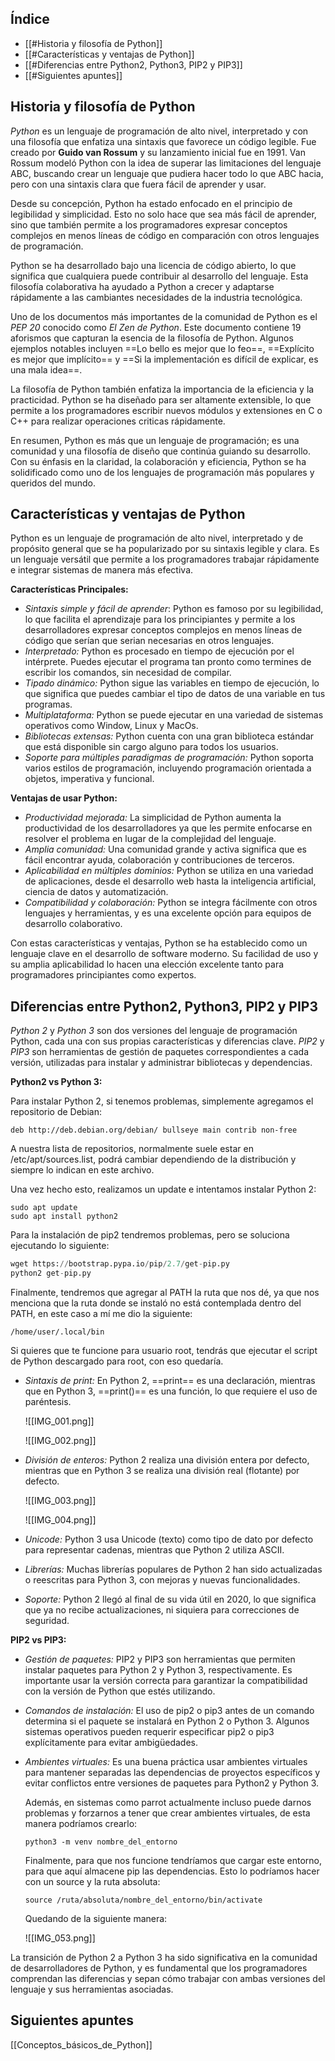 
## **Índice**

- [[#Historia y filosofía de Python]]
- [[#Características y ventajas de Python]]
- [[#Diferencias entre Python2, Python3, PIP2 y PIP3]]
- [[#Siguientes apuntes]]


## **Historia y filosofía de Python**

*Python* es un lenguaje de programación de alto nivel, interpretado y con una filosofía que enfatiza una sintaxis que favorece un código legible. Fue creado por **Guido van Rossum** y su lanzamiento inicial fue en 1991. Van Rossum modeló Python con la idea de superar las limitaciones del lenguaje ABC, buscando crear un lenguaje que pudiera hacer todo lo que ABC hacia, pero con una sintaxis clara que fuera fácil de aprender y usar.

Desde su concepción, Python ha estado enfocado en el principio de legibilidad y simplicidad. Esto no solo hace que sea más fácil de aprender, sino que también permite a los programadores expresar conceptos complejos en menos líneas de código en comparación con otros lenguajes de programación.

Python se ha desarrollado bajo una licencia de código abierto, lo que significa que cualquiera puede contribuir al desarrollo del lenguaje. Esta filosofía colaborativa ha ayudado a Python a crecer y adaptarse rápidamente a las cambiantes necesidades de la industria tecnológica.

Uno de los documentos más importantes de la comunidad de Python es el *PEP 20* conocido como *El Zen de Python*. Este documento contiene 19 aforismos que capturan la esencia de la filosofía de Python. Algunos ejemplos notables incluyen ==Lo bello es mejor que lo feo==, ==Explícito es mejor que implícito== y ==Si la implementación es difícil de explicar, es una mala idea==.

La filosofía de Python también enfatiza la importancia de la eficiencia y la practicidad. Python se ha diseñado para ser altamente extensible, lo que permite a los programadores escribir nuevos módulos y extensiones en C o C++ para realizar operaciones criticas rápidamente.

En resumen, Python es más que un lenguaje de programación; es una comunidad y una filosofía de diseño que continúa guiando su desarrollo. Con su énfasis en la claridad, la colaboración y eficiencia, Python se ha solidificado como uno de los lenguajes de programación más populares y queridos del mundo.

## **Características y ventajas de Python**

Python es un lenguaje de programación de alto nivel, interpretado y de propósito general que se ha popularizado por su sintaxis legible y clara. Es un lenguaje versátil que permite a los programadores trabajar rápidamente e integrar sistemas de manera más efectiva.

**Características Principales:**

- *Sintaxis simple y fácil de aprender*: Python es famoso por su legibilidad, lo que facilita el aprendizaje para los principiantes y permite a los desarrolladores expresar conceptos complejos en menos líneas de código que serían que serian necesarias en otros lenguajes.
  </br>
- *Interpretado:* Python es procesado en tiempo de  ejecución por el intérprete. Puedes ejecutar el programa tan pronto como termines de escribir los comandos, sin necesidad de compilar.
  </br>
- *Tipado dinámico:*  Python sigue las variables en tiempo de ejecución, lo que significa que puedes cambiar el tipo de datos de una variable en tus programas.
  </br>
- *Multiplataforma:* Python se puede ejecutar en una variedad de sistemas operativos como Window, Linux y MacOs.
  </br>
- *Bibliotecas extensas:* Python cuenta con una gran biblioteca  estándar que está disponible sin cargo alguno para todos los usuarios.
  </br>
- *Soporte para múltiples paradigmas de programación:*  Python soporta varios estilos de programación, incluyendo programación orientada a objetos, imperativa y funcional.


**Ventajas de usar Python:**

- *Productividad mejorada:* La simplicidad de Python aumenta la productividad de los desarrolladores ya que les permite enfocarse en resolver el problema en lugar de la complejidad del lenguaje.
  </br>
- *Amplia comunidad:* Una comunidad grande y activa significa que es  fácil encontrar ayuda, colaboración y contribuciones de terceros.
  </br>
- *Aplicabilidad en múltiples dominios:*  Python se utiliza en una variedad de aplicaciones, desde el desarrollo web hasta la inteligencia artificial, ciencia de datos y automatización.
  </br>
- *Compatibilidad y colaboración:* Python se integra fácilmente con otros lenguajes y herramientas, y es una excelente opción para equipos de desarrollo colaborativo.


Con estas características y ventajas, Python se ha establecido como un lenguaje clave en el desarrollo de software moderno. Su facilidad de uso y su amplia aplicabilidad lo hacen una elección excelente tanto para programadores principiantes como expertos.


## **Diferencias entre Python2, Python3, PIP2 y PIP3**

*Python 2*  y *Python 3* son dos versiones del lenguaje de programación Python, cada una con sus propias características y diferencias clave. *PIP2*  y *PIP3* son herramientas de gestión de paquetes correspondientes a cada versión, utilizadas para instalar y administrar bibliotecas y dependencias.

**Python2 vs Python 3:**

Para instalar Python 2, si tenemos problemas, simplemente agregamos el repositorio de Debian:

```
deb http://deb.debian.org/debian/ bullseye main contrib non-free  
```

A nuestra lista de repositorios, normalmente suele estar en /etc/apt/sources.list, podrá cambiar dependiendo de la distribución y siempre lo indican en este archivo.

Una vez hecho esto, realizamos un update e intentamos instalar Python 2:

```
sudo apt update
sudo apt install python2
```

Para la instalación de pip2 tendremos problemas, pero se soluciona ejecutando lo siguiente:

```python
wget https://bootstrap.pypa.io/pip/2.7/get-pip.py
python2 get-pip.py
```

Finalmente, tendremos que agregar al PATH la ruta que nos dé, ya que nos menciona que la ruta donde se instaló no está contemplada dentro del PATH, en este caso a mí me dio la siguiente:

```
/home/user/.local/bin
```

Si quieres que te funcione para usuario root, tendrás que ejecutar el script de Python descargado para root, con eso quedaría.


- *Sintaxis de print:* En Python 2, ==print== es una declaración, mientras que en Python 3, ==print()== es una función, lo que requiere el uso de paréntesis.

	![[IMG_001.png]]

	![[IMG_002.png]]
  </br>
- *División de enteros:* Python 2 realiza una  división entera por defecto, mientras que en Python 3 se realiza una división real (flotante) por defecto.

	![[IMG_003.png]]

	![[IMG_004.png]]
  </br>
- *Unicode:* Python 3 usa Unicode (texto) como tipo de dato por defecto para representar cadenas, mientras que Python 2 utiliza ASCII.
  </br>
- *Librerías:*  Muchas librerías populares de Python 2 han sido actualizadas o reescritas para Python 3, con mejoras y nuevas funcionalidades.
  </br>
- *Soporte:* Python 2  llegó al final de su vida útil en 2020, lo que significa que ya no recibe actualizaciones, ni siquiera para correcciones de seguridad.

**PIP2 vs PIP3:**

- *Gestión de paquetes:* PIP2 y PIP3 son herramientas que permiten instalar paquetes para Python 2 y Python 3, respectivamente. Es importante usar la versión correcta para garantizar la compatibilidad con la versión de Python que estés utilizando.
  </br>
-  *Comandos de instalación:* El uso de pip2 o pip3 antes de un comando determina si el paquete se instalará en Python 2 o Python 3. Algunos sistemas operativos pueden requerir especificar pip2 o pip3 explícitamente para evitar ambigüedades.
   </br>
-  *Ambientes virtuales:* Es una buena práctica usar ambientes virtuales para mantener separadas las dependencias de proyectos específicos y evitar conflictos entre versiones de paquetes para Python2 y Python 3.

	Además, en sistemas como parrot actualmente incluso puede darnos problemas y forzarnos a tener que crear ambientes virtuales, de esta manera podríamos crearlo:

	```
	python3 -m venv nombre_del_entorno
	```

	Finalmente, para que nos funcione tendríamos que cargar este entorno, para que aquí almacene pip las dependencias. Esto lo podríamos hacer con un source y la ruta absoluta:

	```
	source /ruta/absoluta/nombre_del_entorno/bin/activate
	```

	Quedando de la siguiente manera:

	![[IMG_053.png]]


La transición de Python 2 a Python 3 ha sido significativa en la comunidad de desarrolladores de Python, y es fundamental que los programadores comprendan las diferencias y sepan cómo trabajar con ambas versiones del lenguaje y sus herramientas asociadas.

## **Siguientes apuntes**

[[Conceptos_básicos_de_Python]]
